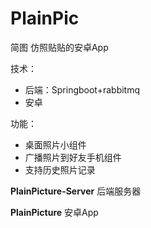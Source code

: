# PlainPic
简图
仿照贴贴的安卓App

技术：
- 后端：Springboot+rabbitmq
- 安卓

功能：
- 桌面照片小组件
- 广播照片到好友手机组件
- 支持历史照片记录

**PlainPicture-Server** 后端服务器

**PlainPicture** 安卓App
